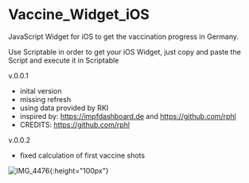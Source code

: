# Vaccine_Widget_iOS
JavaScript Widget for iOS to get the vaccination progress in Germany.

Use Scriptable in order to get your iOS Widget, just copy and paste the Script and execute it in Scriptable

v.0.0.1
- inital version
- missing refresh
- using data provided by RKI
- inspired by: https://impfdashboard.de and https://github.com/rphl
- CREDITS: https://github.com/rphl

v.0.0.2
- fixed calculation of first vaccine shots

![IMG_4476](https://user-images.githubusercontent.com/22636930/112263575-d3f15880-8c6f-11eb-99c4-4a4b3fe7e938.PNG){:height="100px"}


